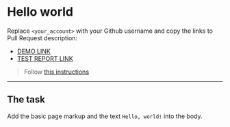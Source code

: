 # Hello world
Replace `<your_account>` with your Github username and copy the links to Pull Request description:
- [DEMO LINK](https://BohdanVladimirovich.github.io/layout_hello-world/)
- [TEST REPORT LINK](https://BohdanVladimirovich.github.io/layout_hello-world/report/html_report/)

> Follow [this instructions](https://github.com/mate-academy/layout_task-guideline#how-to-solve-the-layout-tasks-on-github)
___

## The task 
Add the basic page markup and the text `Hello, world!` into the body.
